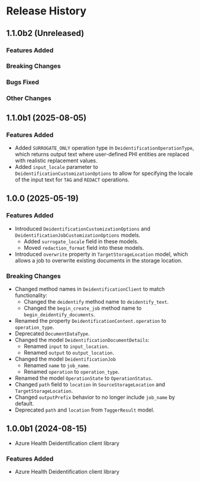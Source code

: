 # Release History

## 1.1.0b2 (Unreleased)

### Features Added

### Breaking Changes

### Bugs Fixed

### Other Changes

## 1.1.0b1 (2025-08-05)

### Features Added

- Added `SURROGATE_ONLY` operation type in `DeidentificationOperationType`, which returns output text where user-defined PHI entities are replaced with realistic replacement values.
- Added `input_locale` parameter to `DeidentificationCustomizationOptions` to allow for specifying the locale of the input text for `TAG` and `REDACT` operations.

## 1.0.0 (2025-05-19)

### Features Added

- Introduced `DeidentificationCustomizationOptions` and `DeidentificationJobCustomizationOptions` models.
    - Added `surrogate_locale` field in these models.
    - Moved `redaction_format` field into these models.
- Introduced `overwrite` property in `TargetStorageLocation` model, which allows a job to overwrite existing documents in the storage location. 

### Breaking Changes

- Changed method names in `DeidentificationClient` to match functionality:
    - Changed the `deidentify` method name to `deidentify_text`.
    - Changed the `begin_create_job` method name to `begin_deidentify_documents`.
- Renamed the property `DeidentificationContent.operation` to `operation_type`.
- Deprecated `DocumentDataType`.
- Changed the model `DeidentificationDocumentDetails`:
    - Renamed `input` to `input_location`.
    - Renamed `output` to `output_location`.
- Changed the model `DeidentificationJob`
    - Renamed `name` to `job_name`.
    - Renamed `operation` to `operation_type`.
- Renamed the model `OperationState` to `OperationStatus`.
- Changed `path` field to `location` in `SourceStorageLocation` and `TargetStorageLocation`.
- Changed `outputPrefix` behavior to no longer include `job_name` by default.
- Deprecated `path` and `location` from `TaggerResult` model.

## 1.0.0b1 (2024-08-15)

- Azure Health Deidentification client library

### Features Added

- Azure Health Deidentification client library

